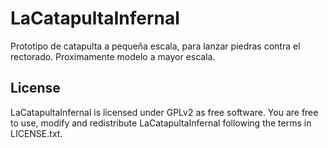 # LaCatapultaInfernal
Prototipo de catapulta a pequeña escala, para lanzar piedras contra el rectorado. Proximamente modelo a mayor escala.

## License

LaCatapultaInfernal is licensed under GPLv2 as free software. You are free to use, modify and redistribute LaCatapultaInfernal following the terms in LICENSE.txt.

